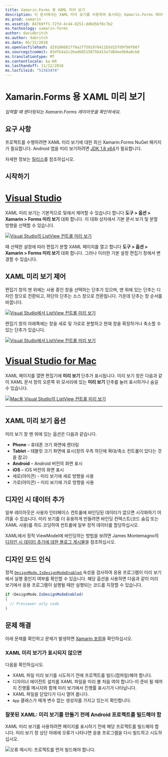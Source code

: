 ```yaml
---
title: Xamarin.Forms 용 XAML 미리 보기
description: 이 문서에서는 XAML 미리 보기를 사용하여 표시되는 Xamarin.Forms 레이아웃을 확인하는 방법을 설명합니다. XAML 미리 보기는 Visual Studio 2017 및 Mac용 Visual Studio에서 사용할 수 있습니다.
ms.prod: xamarin
ms.assetid: 84769ff1-72fd-4c44-8251-dd6d5bf8c7b2
ms.technology: xamarin-forms
author: davidbritch
ms.author: dabritch
ms.date: 05/31/2018
ms.openlocfilehash: d29186681f79a2f7591978411b5d15fd9f90f807
ms.sourcegitcommit: 03dfb4a2c20ad68515875b415e7d84ee9b0a8cb8
ms.translationtype: MT
ms.contentlocale: ko-KR
ms.lasthandoff: 11/12/2018
ms.locfileid: "51563474"
---
```

# <a name="xaml-previewer-for-xamarinforms"></a>Xamarin.Forms 용 XAML 미리 보기

_입력할 때 렌더링되는 Xamarin.Forms 레이아웃을 확인하세요._

## <a name="requirements"></a>요구 사항

프로젝트를 수행하려면 XAML 미리 보기에 대한 최신 Xamarin.Forms NuGet 패키지가 필요합니다. Android 앱을 미리 보기하려면 [JDK 1.8 x64](http://www.oracle.com/technetwork/java/javase/downloads/jdk8-downloads-2133151.html)가 필요합니다.

자세한 정보는 [릴리스](https://developer.xamarin.com/releases/studio/xamarin.studio_6.2/xamarin.studio_6.2/#Xamarin_Forms_Previewer)를 참조하십시오.

## <a name="getting-started"></a>시작하기

# <a name="visual-studiotabwindows"></a>[Visual Studio](#tab/windows)

XAML 미리 보기는 기본적으로 및에서 제어할 수 있습니다 합니다 **도구 > 옵션 > Xamarin > Forms 미리 보기** 대화 합니다. 이 대화 상자에서 기본 문서 보기 및 분할 방향을 선택할 수 있습니다.

[![Visual Studio의 ListView 컨트롤 미리 보기](xaml-previewer-images/xamlp-options-vs.png "Visual Studio의 Forms Previewer 옵션")](xaml-previewer-images/xamlp-options-vs.png#lightbox "Visual Studio의 Forms Previewer 옵션")

때 선택한 설정에 따라 편집기 분할 XAML 페이지를 열고 합니다 **도구 > 옵션 > Xamarin > Forms 미리 보기** 대화 합니다. 그러나 이러한 기본 설정 편집기 창에서 변경할 수 있습니다.

## <a name="xaml-preview-controls"></a>XAML 미리 보기 제어

편집기 창의 맨 위에는 사용 중인 창을 선택하는 단추가 있으며, 맨 위에 있는 단추는 디자인 창으로 전환되고, 하단의 단추는 소스 창으로 전환됩니다. 가운데 단추는 창 순서를 바꿉니다.

[![Visual Studio에서 ListView 컨트롤 미리 보기](xaml-previewer-images/xamlp-controls-vs.png "Visual Studio에서 컨트롤을 폼 미리 보기 창")](xaml-previewer-images/xamlp-controls-vs.png#lightbox "Visual Studio의 Forms 미리 보기 창 제어")

편집기 창의 아래쪽에는 창을 세로 및 가로로 분할하고 현재 창을 확장하거나 축소할 수 있는 단추가 있습니다.

[![Visual Studio에서 ListView 컨트롤 미리 보기](xaml-previewer-images/xamlp-controls2-vs.png "Visual Studio에서 컨트롤을 폼 미리 보기 창")](xaml-previewer-images/xamlp-controls2-vs.png#lightbox "Visual Studio의 Forms 미리 보기 창 제어")

# <a name="visual-studio-for-mactabmacos"></a>[Visual Studio for Mac](#tab/macos)

XAML 페이지를 열면 편집기에 **미리 보기** 단추가 표시됩니다. 미리 보기 창은 다음과 같이 XAML 문서 창의 오른쪽 위 모서리에 있는 **미리 보기** 단추를 눌러 표시하거나 숨길 수 있습니다.

[![Mac용 Visual Studio의 ListView 컨트롤 미리 보기](xaml-previewer-images/xamlp-list-sml.png "Mac용 Visual Studio의 Forms Previewer")](xaml-previewer-images/xamlp-list.png#lightbox "Mac용 Visual Studio의 Forms Previewer")

-----

## <a name="xaml-preview-options"></a>XAML 미리 보기 옵션

미리 보기 창 맨 위에 있는 옵션은 다음과 같습니다.

* **Phone** – 휴대폰 크기 화면에 렌더링
* **Tablet** – 태블릿 크기 화면에 표시(창의 우측 하단에 확대/축소 컨트롤이 있다는 것을 참고)
* **Android** – Android 버전의 화면 표시
* **iOS** – iOS 버전의 화면 표시
* 세로(아이콘) - 미리 보기에 세로 방향을 사용
* 가로(아이콘) – 미리 보기에 가로 방향을 사용

## <a name="adding-design-time-data"></a>디자인 시 데이터 추가

일부 레이아웃은 사용자 인터페이스 컨트롤에 바인딩된 데이터가 없으면 시각화하기 어려울 수 있습니다. 미리 보기를 더 유용하게 만들려면 바인딩 컨텍스트(코드 숨김 또는 XAML 사용)를 하드 코딩하여 컨트롤에 일부 정적 데이터를 할당하십시오.

XAML에서 정적 ViewModel에 바인딩하는 방법을 보려면 James Montemagno의 [디자인 시 데이터 추가에 대한 블로그 게시물](http://motzcod.es/post/143702671962/xamarinforms-xaml-previewer-design-time-data)을 참조하십시오.

## <a name="detecting-design-mode"></a>디자인 모드 인식

정적 [ `DesignMode.IsDesignModeEnabled` ](xref:Xamarin.Forms.DesignMode.IsDesignModeEnabled) 속성을 검사하여 응용 프로그램이 미리 보기에서 실행 중인지 여부를 확인할 수 있습니다. 해당 옵션을 사용하면 다음과 같이 미리 보기에서 응용 프로그램이 실행될 때만 실행되는 코드를 지정할 수 있습니다.

```csharp
if (DesignMode.IsDesignModeEnabled)
{
  // Previewer only code  
}
```

## <a name="troubleshooting"></a>문제 해결

아래 문제를 확인하고 문제가 발생하면 [Xamarin 포럼](https://forums.xamarin.com/categories/xamarin-forms)을 확인하십시오.

### <a name="xaml-preview-isnt-showing"></a>XAML 미리 보기가 표시되지 않으면

다음을 확인하십시오.

* XAML 파일 미리 보기를 시도하기 전에 프로젝트를 빌드(컴파일)해야 합니다.
* 디자이너 에이전트 설치를 XAML 파일을 미리 볼 처음 여야 합니다-이 준비 될 때까지 진행률 메시지와 함께 미리 보기에서 진행률 표시기가 나타납니다.
* XAML 파일을 닫았다가 다시 열어 봅니다.
* `App` 클래스가 매개 변수 없는 생성자를 가지고 있는지 확인합니다.

### <a name="invalid-xaml-the-android-project-needs-to-built-before-preview-can-be-created"></a>잘못된 XAML: 미리 보기를 만들기 전에 Android 프로젝트를 빌드해야 함

XAML 미리 보기를 사용하려면 페이지를 표시하기 전에 해당 프로젝트를 빌드해야 합니다.
미리 보기 창 상단 아래에 오류가 나타나면 응용 프로그램을 다시 빌드하고 시도하십시오.

![오류 메시지: 프로젝트를 먼저 빌드해야 합니다.](xaml-previewer-images/error-not-built-sml.png "오류 메시지: 프로젝트 다시 작성")

